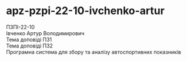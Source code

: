 # apz-pzpi-22-10-ivchenko-artur  
ПЗПІ-22-10  
Івченко Артур Володимирович  
Тема доповіді ПЗ1  
Тема доповіді ПЗ2  
Програмна система для збору та аналізу автоспортивних показників
